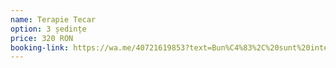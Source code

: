 ```yaml
---
name: Terapie Tecar
option: 3 ședințe
price: 320 RON
booking-link: https://wa.me/40721619853?text=Bun%C4%83%2C%20sunt%20interesat%C4%83%20de%20medical%20procedura%20%22Terapie%20Tecar%203%20%C8%99edin%C8%9Be%20320%20RON%22
---
```

